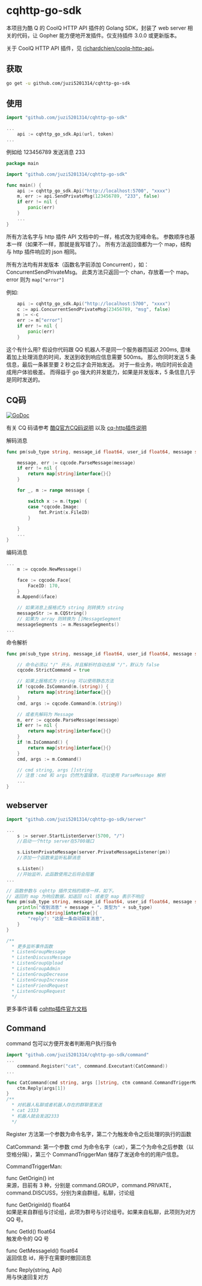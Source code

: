 # cqhttp-go-sdk

本项目为酷 Q 的 CoolQ HTTP API 插件的 Golang SDK，封装了 web server 相关的代码，让 Gopher 能方便地开发插件。仅支持插件 3.0.0 或更新版本。

关于 CoolQ HTTP API 插件，见 [richardchien/coolq-http-api](https://github.com/richardchien/coolq-http-api)。

## 获取
```bash
go get -u github.com/juzi5201314/cqhttp-go-sdk
```
## 使用
```go
import "github.com/juzi5201314/cqhttp-go-sdk"

...
    api := cqhttp_go_sdk.Api(url, token)
...
```
例如给 123456789 发送消息 233
```go
package main

import "github.com/juzi5201314/cqhttp-go-sdk"

func main() {
	api := cqhttp_go_sdk.Api("http://localhost:5700", "xxxx")
	m, err := api.SendPrivateMsg(123456789, "233", false)
	if err != nil {
		panic(err)
	}
	...
}
```
所有方法名字与 http 插件 API 文档中的一样，格式改为驼峰命名。
参数顺序也基本一样（如果不一样，那就是我写错了）。
所有方法返回值都为一个 map，结构与 http 插件响应的 json 相同。

所有方法均有并发版本（函数名字前添加 Concurrent），如：ConcurrentSendPrivateMsg。
此类方法只返回一个 chan，存放着一个 map。error 则为 `map["error"]`

例如:
```go
	api := cqhttp_go_sdk.Api("http://localhost:5700", "xxxx")
	c := api.ConcurrentSendPrivateMsg(23456789, "msg", false)
	m := <-c
	err := m["error"]
	if err != nil {
		panic(err)
	}
```

这个有什么用?
假设你代码跟 QQ 机器人不是同一个服务器而延迟 200ms,
意味着加上处理消息的时间，发送到收到响应信息需要 500ms。
那么你同时发送 5 条信息，最后一条甚至要 2 秒之后才会开始发送。
对于一些业务，响应时间长会造成用户体验极差。
而得益于 go 强大的并发能力，如果是并发版本，5 条信息几乎是同时发送的。

## CQ码

[![GoDoc](https://godoc.org/github.com/juzi5201314/cqhttp-go-sdk/cqcode?status.svg)](https://godoc.org/github.com/juzi5201314/cqhttp-go-sdk/cqcode)

有关 CQ 码请参考 [酷Q官方CQ码说明](https://d.cqp.me/Pro/CQ码) 以及 [cq-http插件说明](https://cqhttp.cc/docs/3.4/#/CQCode)

解码消息

```go
func pm(sub_type string, message_id float64, user_id float64, message string, font float64) map[string]interface{} {

	message, err := cqcode.ParseMessage(message)
	if err != nil {
		return map[string]interface{}{}
	}

	for _, m := range message {

		switch x := m.(type) {
		case *cqcode.Image:
			fmt.Print(x.FileID)
		}

	}
	...
}
```

编码消息

```go
...
	m := cqcode.NewMessage()

	face := cqcode.Face{
		FaceID: 170,
	}
	m.Append(&face)

	// 如果消息上报格式为 string 则转换为 string
	messageStr := m.CQString()
	// 如果为 array 则转换为 []MessageSegment
	messageSegments := m.MessageSegments()
...
```

命令解析

```go
func pm(sub_type string, message_id float64, user_id float64, message string, font float64) map[string]interface{} {

	// 命令必须以 "/" 开头，并且解析时自动去掉 "/"，默认为 false
	cqcode.StrictCommand = true

	// 如果上报格式为 string 可以使用静态方法
	if !cqcode.IsCommand(m.(string)) {
		return map[string]interface{}{}
	}
	cmd, args := cqcode.Command(m.(string))

	// 或者先解码为 Message
	m, err := cqcode.ParseMessage(message)
	if err != nil {
		return map[string]interface{}{}
	}
	if !m.IsCommand() {
		return map[string]interface{}{}
	}
	cmd, args := m.Command()

	// cmd string, args []string
	// 注意：cmd 和 args 仍然为富媒体，可以使用 ParseMessage 解析
	...
}
```

## webserver
```go
import "github.com/juzi5201314/cqhttp-go-sdk/server"

...
    s := server.StartListenServer(5700, "/")
    //启动一个http server在5700端口

    s.ListenPrivateMessage(server.PrivateMessageListener(pm))
    //添加一个函数来监听私聊消息

    s.Listen()
    //开始监听，此函数使用之后将会阻塞
...

// 函数参数与 cqhttp 插件文档的顺序一样，如下。
// 返回的 map 为响应数据，如返回 nil 或者空 map 表示不响应
func pm(sub_type string, message_id float64, user_id float64, message string, font float64) map[string]interface{} {
	println("收到消息" + message + "，类型为" + sub_type)
	return map[string]interface{}{
		"reply": "这是一条自动回复消息",
	}
}

/**
  * 更多监听事件函数
  * ListenGroupMessage
  * ListenDiscussMessage
  * ListenGroupUpload
  * ListenGroupAdmin
  * ListenGroupDecrease
  * ListenGroupIncrease
  * ListenFriendRequest
  * ListenGroupRequest
  */

```
更多事件请看 [cqhttp插件官方文档](https://cqhttp.cc/docs/3.4/#/Post)

## Command

command 包可以方便开发者判断用户执行指令

```go
import "github.com/juzi5201314/cqhttp-go-sdk/command"
...
    commmand.Register("cat", commmand.Executant(CatCommand))
...

func CatCommand(cmd string, args []string, ctm command.CommandTriggerMan) {
	ctm.Reply(args[1])
}
/**
  * 对机器人私聊或者机器人存在的群聊里发送
  * cat 2333
  * 机器人就会发送2333
  */
```

Register 方法第一个参数为命令名字，第二个为触发命令之后处理的执行的函数

CatCommand:
第一个参数 cmd 为命令名字（cat），第二个为命令之后参数（以空格分隔），第三个 CommandTriggerMan 储存了发送命令的的用户信息。

CommandTriggerMan:

func GetOrigin() int  
来源，目前有 3 种，分别是 command.GROUP，command.PRIVATE，command.DISCUSS，分别为来自群组，私聊，讨论组

func GetOriginId() float64  
如果是来自群组与讨论组，此项为群号与讨论组号。如果来自私聊，此项则为对方 QQ 号。

func GetId() float64  
触发命令的 QQ 号

func GetMessageId() float64  
返回信息 id，用于在需要时撤回消息

func Reply(string, Api)  
用与快速回复对方
